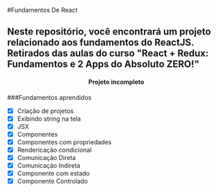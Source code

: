 #Fundamentos De React
## Neste repositório, você encontrará um projeto relacionado aos fundamentos do ReactJS. Retirados das aulas do curso "React + Redux: Fundamentos e 2 Apps do Absoluto ZERO!"

<h4 align="center">Projeto incompleto</h4>

###Fundamentos aprendidos
- [x] Criação de projetos 
- [x] Exibindo string na tela
- [x] JSX
- [x] Componentes
- [x] Componentes com propriedades
- [x] Rendericação condicional
- [x] Comunicação Direta
- [x] Comunicação Indireta
- [x] Componente com estado
- [x] Componente Controlado

